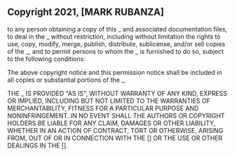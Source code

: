 ## Copyright 2021, [MARK RUBANZA]



 to any person obtaining a copy of this _ and associated documentation files, to deal in the _ without restriction, including without limitation the rights to use, copy, modify, merge, publish, distribute, sublicense, and/or sell copies of the _, and to permit persons to whom the _ is furnished to do so, subject to the following conditions:

The above copyright notice and this permission notice shall be included in all copies or substantial portions of the _.

THE _ IS PROVIDED "AS IS", WITHOUT WARRANTY OF ANY KIND, EXPRESS OR IMPLIED, INCLUDING BUT NOT LIMITED TO THE WARRANTIES OF MERCHANTABILITY, FITNESS FOR A PARTICULAR PURPOSE AND NONINFRINGEMENT. IN NO EVENT SHALL THE AUTHORS OR COPYRIGHT HOLDERS BE LIABLE FOR ANY CLAIM, DAMAGES OR OTHER LIABILITY, WHETHER IN AN ACTION OF CONTRACT, TORT OR OTHERWISE, ARISING FROM, OUT OF OR IN CONNECTION WITH THE [] OR THE USE OR OTHER DEALINGS IN THE [].
